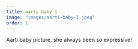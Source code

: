 ```yaml
---
title: aarti baby 1
image: "images/aarti-baby-1.jpeg"
order: 1
---
```

Aarti baby picture, she always been so expressive!
